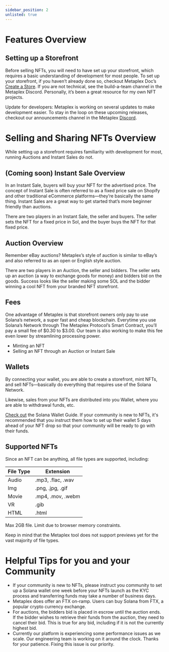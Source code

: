 ```yaml
---
sidebar_position: 2
unlisted: true
---
```


# Features Overview

## Setting up a Storefront
Before selling NFTs, you will need to have set up your storefront, which requires a basic understanding of development for most people. To set up your storefront, if you haven’t already done so, checkout Metaplex Doc’s [Create a Store](https://docs.metaplex.com/create-store/introduction). If you are not technical, see the build-a-team channel in the Metaplex Discord. Personally, it’s been a great resource for my own NFT projects. 

Update for developers: Metaplex is working on several updates to make development easier. To stay in the loop on these upcoming releases, checkout our announcements channel in the Metaplex [Discord](https://discord.com/invite/metaplex). 

# Selling and Sharing NFTs Overview
While setting up a storefront requires familiarity with development for most, running Auctions and Instant Sales do not.

## (Coming soon) Instant Sale Overview
In an Instant Sale, buyers will buy your NFT for the advertised price. The concept of Instant Sale is often referred to as a fixed price sale on Shopify and other traditional eCommerce platforms—they’re basically the same thing. Instant Sales are a great way to get started that’s more beginner friendly than auctions.

There are two players in an Instant Sale, the seller and buyers. The seller sets the NFT for a fixed price in Sol, and the buyer buys the NFT for that fixed price. 

## Auction Overview
Remember eBay auctions? Metaplex’s style of auction is similar to eBay’s and also referred to as an open or English style auction. 

There are two players in an Auction, the seller and bidders. The seller sets up an auction (a way to exchange goods for money) and bidders bid on the goods. Success looks like the seller making some SOL and the bidder winning a cool NFT from your branded NFT storefront. 

## Fees
One advantage of Metaplex is that storefront owners only pay to use Solana’s network, a super fast and cheap blockchain. Everytime you use Solana’s Network through The Metaplex Protocol’s Smart Contract, you’ll pay a small fee of $0.30 to $3.00. Our team is also working to make this fee even lower by streamlining processing power. 
* Minting an NFT
* Selling an NFT through an Auction or Instant Sale 

## Wallets 
By connecting your wallet, you are able to create a storefront, mint NFTs, and sell NFTs—basically do everything that requires use of the Solana Network. 

Likewise, sales from your NFTs are distributed into you Wallet, where you are able to withdrawal funds, etc. 

[Check out](https://docs.solana.com/wallet-guide) the Solana Wallet Guide. If your community is new to NFTs, it's recommended that you instruct them how to set up their wallet 5 days ahead of your NFT drop so that your community will be ready to go with their funds. 


## Supported NFTs 
Since an NFT can be anything, all file types are supported, including:

File Type | Extension
------------ | -------------
Audio | .mp3, .flac, .wav
Img | .png, .jpg, .gif
Movie | .mp4, .mov, .webm
VR | .gib
HTML | .html 

Max 2GB file. Limit due to browser memory constraints. 

Keep in mind that the Metaplex tool does not support previews yet for the vast majority of file types. 

# Helpful Tips for you and your Community 
* If your community is new to NFTs, please instruct you community to set up a Solana wallet one week before your NFTs launch as the KYC process and transferring funds may take a number of business days. 
* Metaplex does offer an FTX on-ramp. Users can buy Solana from FTX, a popular crypto currency exchange. 
* For auctions, the bidders bid is placed in escrow until the auction ends. If the bidder wishes to retrieve their funds from the auction, they need to cancel their bid. This is true for any bid, including if it is not the currently highest bid. 
* Currently our platform is experiencing some performance issues as we scale. Our engineering team is working on it around the clock. Thanks for your patience. Fixing this issue is our priority.
